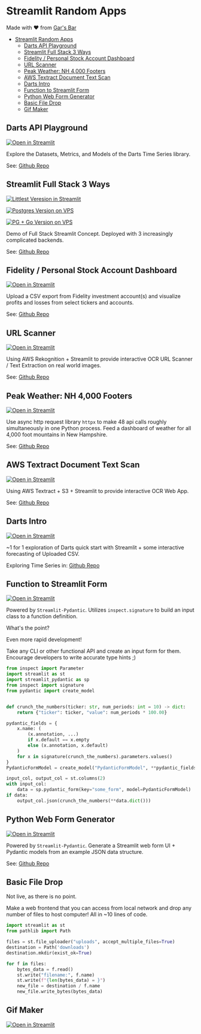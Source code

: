 # Streamlit Random Apps

Made with :heart: from [Gar's Bar](https://tech.gerardbentley.com/)

- [Streamlit Random Apps](#streamlit-random-apps)
  - [Darts API Playground](#darts-api-playground)
  - [Streamlit Full Stack 3 Ways](#streamlit-full-stack-3-ways)
  - [Fidelity / Personal Stock Account Dashboard](#fidelity--personal-stock-account-dashboard)
  - [URL Scanner](#url-scanner)
  - [Peak Weather: NH 4,000 Footers](#peak-weather-nh-4000-footers)
  - [AWS Textract Document Text Scan](#aws-textract-document-text-scan)
  - [Darts Intro](#darts-intro)
  - [Function to Streamlit Form](#function-to-streamlit-form)
  - [Python Web Form Generator](#python-web-form-generator)
  - [Basic File Drop](#basic-file-drop)
  - [Gif Maker](#gif-maker)

## Darts API Playground

[![Open in Streamlit](https://static.streamlit.io/badges/streamlit_badge_black_white.svg)](https://share.streamlit.io/gerardrbentley/darts-playground/main)

Explore the Datasets, Metrics, and Models of the Darts Time Series library.

See: [Github Repo](https://github.com/gerardrbentley/darts-playground)

## Streamlit Full Stack 3 Ways

[![Littlest Veresion in Streamlit](https://static.streamlit.io/badges/streamlit_badge_black_white.svg)](https://share.streamlit.io/gerardrbentley/streamlit-fullstack/app.py)

[![Postgres Version on VPS](https://static.streamlit.io/badges/streamlit_badge_black_white.svg)](https://streamlit-postgres.gerardbentley.com/)

[![PG + Go Version on VPS](https://static.streamlit.io/badges/streamlit_badge_black_white.svg)](https://st-pg-go.gerardbentley.com/)

Demo of Full Stack Streamlit Concept.
Deployed with 3 increasingly complicated backends.

See: [Github Repo](https://github.com/gerardrbentley/streamlit-fullstack)

## Fidelity / Personal Stock Account Dashboard

[![Open in Streamlit](https://static.streamlit.io/badges/streamlit_badge_black_white.svg)](https://share.streamlit.io/gerardrbentley/fidelity-account-overview/main/app.py)

Upload a CSV export from Fidelity investment account(s) and visualize profits and losses from select tickers and accounts.

See: [Github Repo](https://github.com/gerardrbentley/fidelity-account-overview)

## URL Scanner

[![Open in Streamlit](https://static.streamlit.io/badges/streamlit_badge_black_white.svg)](https://share.streamlit.io/gerardrbentley/streamlit-url-scanner/main/streamlit_app/streamlit_app.py)

Using AWS Rekognition + Streamlit to provide interactive OCR URL Scanner / Text Extraction on real world images.

See: [Github Repo](https://github.com/gerardrbentley/streamlit-url-scanner)

## Peak Weather: NH 4,000 Footers

[![Open in Streamlit](https://static.streamlit.io/badges/streamlit_badge_black_white.svg)](https://share.streamlit.io/gerardrbentley/peak-weather/main/streamlit_app/streamlit_app.py)

Use async http request library `httpx` to make 48 api calls roughly simultaneously in one Python process.
Feed a dashboard of weather for all 4,000 foot mountains in New Hampshire.

See: [Github Repo](https://github.com/gerardrbentley/peak-weather)

## AWS Textract Document Text Scan

[![Open in Streamlit](https://static.streamlit.io/badges/streamlit_badge_black_white.svg)](https://share.streamlit.io/gerardrbentley/textract-streamlit-example/main/streamlit_app/streamlit_app.py)

Using AWS Textract + S3 + Streamlit to provide interactive OCR Web App.

See: [Github Repo](https://github.com/gerardrbentley/textract-streamlit-example)


## Darts Intro

[![Open in Streamlit](https://static.streamlit.io/badges/streamlit_badge_black_white.svg)](https://share.streamlit.io/gerardrbentley/timeseries-examples/main/streamlit_apps/02_darts.py)

~1 for 1 exploration of Darts quick start with Streamlit + some interactive forecasting of Uploaded CSV.

Exploring Time Series in: [Github Repo](https://github.com/gerardrbentley/timeseries-examples)

## Function to Streamlit Form

[![Open in Streamlit](https://static.streamlit.io/badges/streamlit_badge_black_white.svg)](https://share.streamlit.io/gerardrbentley/streamlit-random/main/st_func_form.py)

Powered by `Streamlit-Pydantic`.
Utilizes `inspect.signature` to build an input class to a function definition.

What's the point?

Even more rapid development!

Take any CLI or other functional API and create an input form for them.
Encourage developers to write accurate type hints ;)

```py
from inspect import Parameter
import streamlit as st
import streamlit_pydantic as sp
from inspect import signature
from pydantic import create_model


def crunch_the_numbers(ticker: str, num_periods: int = 10) -> dict:
    return {"ticker": ticker, "value": num_periods * 100.00}

pydantic_fields = {
    x.name: (
        (x.annotation, ...)
        if x.default == x.empty
        else (x.annotation, x.default)
    )
    for x in signature(crunch_the_numbers).parameters.values()
}
PydanticFormModel = create_model("PydanticFormModel", **pydantic_fields)

input_col, output_col = st.columns(2)
with input_col:
    data = sp.pydantic_form(key="some_form", model=PydanticFormModel)
if data:
    output_col.json(crunch_the_numbers(**data.dict()))
```

## Python Web Form Generator

[![Open in Streamlit](https://static.streamlit.io/badges/streamlit_badge_black_white.svg)](https://share.streamlit.io/gerardrbentley/python-form-generator/main/app.py)

Powered by `Streamlit-Pydantic`.
Generate a Streamlit web form UI + Pydantic models from an example JSON data structure.

See: [Github Repo](https://github.com/gerardrbentley/python-form-generator)

## Basic File Drop

Not live, as there is no point.

Make a web frontend that you can access from local network and drop any number of files to host computer!
All in ~10 lines of code.

```py
import streamlit as st
from pathlib import Path

files = st.file_uploader("uploads", accept_multiple_files=True)
destination = Path('downloads')
destination.mkdir(exist_ok=True)

for f in files:
    bytes_data = f.read()
    st.write("filename:", f.name)
    st.write(f"{len(bytes_data) = }")
    new_file = destination / f.name
    new_file.write_bytes(bytes_data)
```

## Gif Maker

[![Open in Streamlit](https://static.streamlit.io/badges/streamlit_badge_black_white.svg)](https://share.streamlit.io/gerardrbentley/gif-maker/main)
